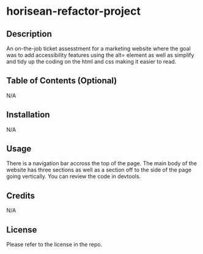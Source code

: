 # horisean-refactor-project

## Description

An on-the-job ticket assesstment for a marketing website where the goal was to add accessibility features using the alt= element as well as simplify and tidy up the coding on the html and css making it easier to read. 

## Table of Contents (Optional)

N/A

## Installation

N/A

## Usage

There is a navigation bar accross the top of the page. The main body of the website has three sections as well as a section off to the side of the page going vertically. You can review the code in devtools.

## Credits

N/A

## License

Please refer to the license in the repo.
